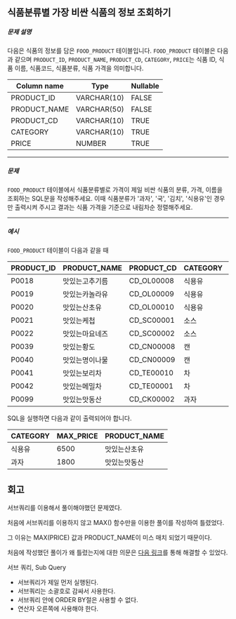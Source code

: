 ## 식품분류별 가장 비싼 식품의 정보 조회하기

##### 문제 설명

다음은 식품의 정보를 담은 `FOOD_PRODUCT` 테이블입니다. `FOOD_PRODUCT` 테이블은 다음과 같으며 `PRODUCT_ID`, `PRODUCT_NAME`, `PRODUCT_CD`, `CATEGORY`, `PRICE`는 식품 ID, 식품 이름, 식품코드, 식품분류, 식품 가격을 의미합니다.

| Column name  | Type        | Nullable |
| ------------ | ----------- | -------- |
| PRODUCT_ID   | VARCHAR(10) | FALSE    |
| PRODUCT_NAME | VARCHAR(50) | FALSE    |
| PRODUCT_CD   | VARCHAR(10) | TRUE     |
| CATEGORY     | VARCHAR(10) | TRUE     |
| PRICE        | NUMBER      | TRUE     |

------

##### 문제

`FOOD_PRODUCT` 테이블에서 식품분류별로 가격이 제일 비싼 식품의 분류, 가격, 이름을 조회하는 SQL문을 작성해주세요. 이때 식품분류가 '과자', '국', '김치', '식용유'인 경우만 출력시켜 주시고 결과는 식품 가격을 기준으로 내림차순 정렬해주세요.

------

##### 예시

`FOOD_PRODUCT` 테이블이 다음과 같을 때

| PRODUCT_ID | PRODUCT_NAME   | PRODUCT_CD | CATEGORY | PRICE |
| ---------- | -------------- | ---------- | -------- | ----- |
| P0018      | 맛있는고추기름 | CD_OL00008 | 식용유   | 6100  |
| P0019      | 맛있는카놀라유 | CD_OL00009 | 식용유   | 5100  |
| P0020      | 맛있는산초유   | CD_OL00010 | 식용유   | 6500  |
| P0021      | 맛있는케첩     | CD_SC00001 | 소스     | 4500  |
| P0022      | 맛있는마요네즈 | CD_SC00002 | 소스     | 4700  |
| P0039      | 맛있는황도     | CD_CN00008 | 캔       | 4100  |
| P0040      | 맛있는명이나물 | CD_CN00009 | 캔       | 3500  |
| P0041      | 맛있는보리차   | CD_TE00010 | 차       | 3400  |
| P0042      | 맛있는메밀차   | CD_TE00001 | 차       | 3500  |
| P0099      | 맛있는맛동산   | CD_CK00002 | 과자     | 1800  |

SQL을 실행하면 다음과 같이 출력되어야 합니다.

| CATEGORY | MAX_PRICE | PRODUCT_NAME |
| -------- | --------- | ------------ |
| 식용유   | 6500      | 맛있는산초유 |
| 과자     | 1800      | 맛있는맛동산 |

## 회고

서브쿼리를 이용해서 풀이해야했던 문제였다.

처음에 서브쿼리를 이용하지 않고 MAX() 함수만을 이용한 풀이를 작성하여 틀렸었다.

그 이유는 MAX(PRICE) 값과 PRODUCT_NAME이 미스 매치 되었기 때문이다.

처음에 작성했던 풀이가 왜 틀렸는지에 대한 의문은 [다음 링크](https://school.programmers.co.kr/questions/44505)를 통해 해결할 수 있었다.

서브 쿼리, Sub Query

- 서브쿼리가 제일 먼저 실행된다.
- 서브쿼리는 소괄호로 감싸서 사용한다.
- 서브쿼리 안에 ORDER BY절은 사용할 수 없다.
- 연산자 오른쪽에 사용해야 한다.